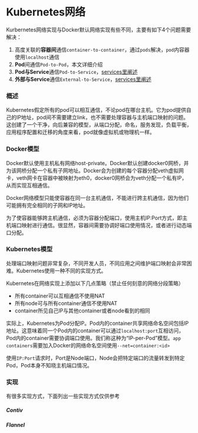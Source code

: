 # Kubernetes网络



Kurbernetes网络实现与Docker默认网络实现有些不同，主要有如下4个问题需要解决：

1. 高度关联的**容器间**通信`container-to-container`，通过`pods`解决，`pod`内容器使用`localhost`通信
2. **Pod**间通信`Pod-to-Pod`，本文详细介绍
3. **Pod与Service**通信`Pod-to-Service`，[services里阐述](http://kubernetes.io/docs/user-guide/services/)
4. **外部与Service**通信`External-to-Service`，[services里阐述](http://kubernetes.io/docs/user-guide/services/)




### 概述

Kubernetes假定所有的pod可以相互通信，不论pod在哪台主机。它为pod提供自己的IP地址，pod间不需要建立link，也不需要处理容器与主机端口映射的问题。这创建了一个干净，向后兼容的模型，从端口分配，命名，服务发现，负载平衡，应用程序配置和迁移的角度来看，pod就像虚拟机或物理机一样。



### Docker模型

Docker默认使用主机私有网络host-private。Docker默认创建docker0网桥，并为该网桥分配一个私有子网地址。Docker会为创建的每个容器分配veth虚拟网卡，veth网卡在容器中被映射为eth0，docker0网桥会为veth分配一个私有IP，从而实现互相通信。

Docker网络模型只能使容器在同一台主机通信，不能进行跨主机通信，因为他们可能拥有完全相同的子网和IP地址。

为了使容器能够跨主机通信，必须为容器分配端口，使用主机IP:Port方式，即主机端口映射进行通信。很显然，容器间需要协调好端口使用情况，或者进行动态端口分配。



### Kubernetes模型

处理端口映射问题非常复杂，不同开发人员，不同应用之间维护端口映射会非常困难。Kubernetes使用一种不同的实现方式。

Kubernetes在网络实现上添加以下几点策略（禁止任何刻意的网络分段策略）

* 所有container可以互相通信不使用NAT
* 所有node可与所有container通信不使用NAT
* container所见自己IP与其他container或者node看到的相同

实际上，Kubernetes为Pod分配IP。Pod内的container共享网络命名空间包括IP地址。这意味着同一个Pod内的container可以通过`localhost:port`互相访问，Pod内的container需要协调端口使用。我们称这种为“IP-per-Pod”模型。`app containers`需要加入Docker的网络命名空间使用`--net=container:<id>`

使用`IP:Port`请求时，Port是Node端口，Node会把特定端口的流量转发到特定Pod，Pod本身不知晓主机端口情况。



### 实现

有很多实现方式，下面列出一些实现方式仅供参考

##### Contiv

##### Flannel



